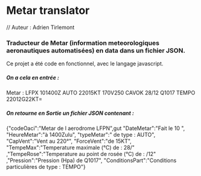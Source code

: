 ﻿# Metar translator

// Auteur : Adrien Tirlemont

### Traducteur de Metar (information meteorologiques aeronautiques automatisées) en data dans un fichier JSON. 

Ce projet a été code en fonctionnel, avec le langage javascript.

##### On a cela en entrée :

Metar : LFPX 101400Z AUTO 22015KT 170V250 CAVOK 28/12 Q1017 TEMPO 22012G22KT=

##### On retourne en Sortie un fichier JSON contenant :

{"codeOaci":"Metar de l aerodrome LFPN",gut
"DateMetar":"Fait le 10 ",
"HeureMetar":"à 1400Zulu",
"typeMetar":" de type : AUTO",
"CapVent":"Vent au 220°",
"ForceVent":"de 15KT",
"TempeMax":"Temperature maximale (°C) de : 28/"
,"TempeRose":"Temperature au point de rosée (°C) de : /12"
,"Pression":"Pression (Hpa) de Q1017",
"ConditionsPart":"Conditions particulières de type : TEMPO"}




